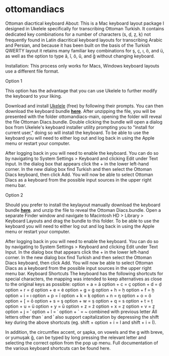 # ottomandiacs
Ottoman diacrtical keyboard
About:
This is a Mac keyboard layout package I designed in Ukelele specifically for transcribing Ottoman Turkish. 
It contains dedicated key combinations for a number of characters (s, d̤, ẕ, ḳ) not frequently found in Latin diacritical keyboard layouts for transcribing Arabic and Persian, and because it has been built on the basis of the Turkish QWERTY layout it retains many familiar key combinations for ş, ç, ı, ö, and ü, as well as the option to type â, î, ô, û, and ğ without changing keyboard.


Installation:
This process only works for Macs, Windows keyboard layouts use a different file format.

Option 1

This option has the advantage that you can use Ukelele to further modify the keyboard to your liking.

Download and install <a href="https://software.sil.org/ukelele/">Ukelele</a> (free) by following their prompts. You can then download the keyboard bundle <a href="https://github.com/theoknights/ottomandiacs/archive/main.zip"><b>here</b></a>. After unzipping the file, you will be presented with the folder ottomandiacs-main, opening the folder will reveal the file Ottoman Diacs.bundle. Double clicking the bundle will open a dialog box from Ukelele's keyboard installer utility prompting you to "install for current user," doing so will install the keyboard. To be able to use the keyboard you will need to either log out and log back in using the Apple menu or restart your computer.

After logging back in you will need to enable the keyboard. You can do so by navigating to System Settings > Keyboard and clicking Edit under Text Input. In the dialog box that appears click the + in the lower left-hand corner. In the new dialog box find Turkish and then select the Ottoman Diacs keyboard, then click Add. You will now be able to select Ottoman Diacs as a keyboard from the possible input sources in the upper right menu bar.

Option 2

Should you prefer to install the keylayout manually download the keyboard bundle <a href="https://github.com/theoknights/ottomandiacs/archive/main.zip"><b>here</b></a>. and unzip the file to reveal the Ottoman Diacs.bundle. Open a separate Finder window and navigate to Macintosh HD > Library > Keyboard Layouts and drag the bundle to this folder. To be able to use the keyboard you will need to either log out and log back in using the Apple menu or restart your computer.

After logging back in you will need to enable the keyboard. You can do so by navigating to System Settings > Keyboard and clicking Edit under Text Input. In the dialog box that appears click the + in the lower left-hand corner. In the new dialog box find Turkish and then select the Ottoman Diacs keyboard, then click Add. You will now be able to select Ottoman Diacs as a keyboard from the possible input sources in the upper right menu bar.
Keyboard Shortcuts
The keyboard has the following shortcuts for special characters, the mapping was intended to keep alternatives as close to the original keys as possible:
option + a = ā
option + c = ç
option + d = ḍ
option + r = d̤
option + e = ė
option + g = ġ
option + h = ḥ
option + f = ḫ
option + i = ı
option + p = ī
option + k = ḳ
option + n = ŋ
option + o = ö
option + [ = ō
option + s = ş
option + w = ṣ
option + q = s
option + t = ṭ
option + u = ü
option + y = ū
option + z = ż
option + x = ẓ
option + v = ẕ
option + j = ʾ
option + l = ʿ
option + ` = ~ combined with previous letter
All letters other than ʿ and ʾ also support capitalization by depressing the shift key during the above shortcuts (eg. shift + option + i = I and shift + i = İ).

In addition, the circumflex accent, or şapka, on vowels and the g with breve, or yumuşak ğ, can be typed by long pressing the relevant letter and selecting the correct option from the pop up menu. Full documentation of the various keyboard shortcuts can be found here.
